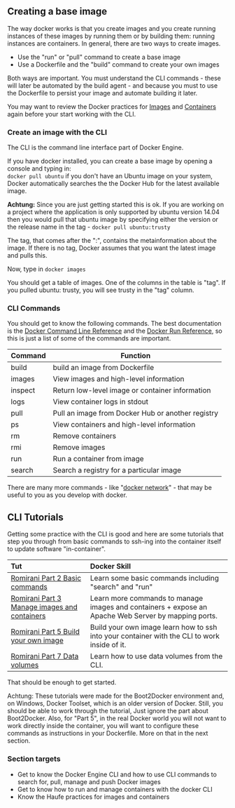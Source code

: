 ## Creating a base image

The way docker works is that you create images and you create running instances of these images by running them or by building them: running instances are containers. In general, there are two ways to create images.

* Use the "run" or "pull" command to create a base image
* Use a Dockerfile and the "build" command to create your own images

Both ways are important. You must understand the CLI commands - these will later be automated by the build agent - and because you must to use the Dockerfile to persist your image and automate building it later.

You may want to review the Docker practices for [Images](/DockerImage.md) and [Containers](/DockerContainer.md) again before your start working with the CLI.

### Create an image with the CLI

The CLI is the command line interface part of Docker Engine.

If you have docker installed, you can create a base image by opening a console and typing in:  
`docker pull ubuntu` if you don't have an Ubuntu image on your system, Docker automatically searches the the Docker Hub for the latest available image.

**Achtung:** Since you are just getting started this is ok. If you are working on a project where the application is only supported by ubuntu version 14.04 then you would pull that ubuntu image by specifying either the version or the release name in the tag - `docker pull ubuntu:trusty`

The tag, that comes after the ":", contains the metainformation about the image. If there is no tag, Docker assumes that you want the latest image and pulls this.

Now, type in `docker images`

You should get a table of images. One of the columns in the table is "tag". If you pulled ubuntu: trusty, you will see trusty in the "tag" column.

### CLI Commands

You should get to know the following commands. The best documentation is the [Docker Command Line Reference](https://docs.docker.com/engine/reference/commandline/) and the [Docker Run Reference](https://docs.docker.com/engine/reference/run/), so this is just a list of some of the commands are important.

| Command | Function |
| --- | --- |
| build | build an image from Dockerfile |
| images | View images and high-level information |
| inspect | Return low-level image or container information |
| logs | View container logs in stdout |
| pull | Pull an image from Docker Hub or another registry |
| ps | View containers and high-level information |
| rm | Remove containers |
| rmi | Remove images |
| run | Run a container from image |
| search | Search a registry for a particular image |

There are many more commands - like "[docker network](https://docs.docker.com/engine/userguide/networking/)" - that may be useful to you as you develop with docker.

## CLI Tutorials

Getting some practice with the CLI is good and here are some tutorials that step you through from basic commands to ssh-ing into the container itself to update software "in-container".

| Tut | Docker Skill |
| :--- | :--- |
| [Romirani Part 2 Basic commands](https://rominirani.com/docker-tutorial-series-part-2-basic-commands-baaf70807fd3#.4et5fzv52) | Learn some basic commands including "search" and "run" |
| [Romirani Part 3 Manage images and containers](https://rominirani.com/docker-tutorial-series-part-3-more-on-images-and-containers-68ce7a026fc1#.81u5vtrpt) | Learn more commands to manage images and containers + expose an Apache Web Server by mapping ports. |
| [Romirani Part 5 Build your own image](https://rominirani.com/docker-tutorial-series-part-5-building-your-own-docker-images-b4a448b44afc#.1mip1x4as) | Build your own image learn how to ssh into your container with the CLI to work inside of it. |
| [Romirani Part 7 Data volumes](https://rominirani.com/docker-tutorial-series-part-7-data-volumes-93073a1b5b72#.mgwgl2c5b) | Learn how to use data volumes from the CLI. |

That should be enough to get started.

Achtung: These tutorials were made for the Boot2Docker environment and, on Windows, Docker Toolset, which is an older version of Docker. Still, you should be able to work through the tutorial, Just ignore the part about Boot2Docker. Also, for "Part 5", in the real Docker world you will not want to work directly inside the container, you will want to configure these commands as instructions in your Dockerfile. More on that in the next section.

### Section targets

* Get to know the Docker Engine CLI and how to use CLI commands to search for, pull, manage and push Docker images 
* Get to know how to run and manage containers with the docker CLI
* Know the Haufe practices for images and containers



